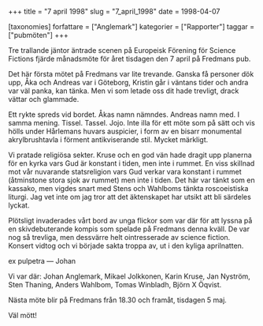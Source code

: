+++
title = "7 april 1998"
slug = "7_april_1998"
date = 1998-04-07

[taxonomies]
forfattare = ["Anglemark"]
kategorier = ["Rapporter"]
taggar = ["pubmöten"]
+++

Tre trallande jäntor äntrade scenen på Europeisk Förening för Science Fictions fjärde månadsmöte för året tisdagen den 7 april på Fredmans pub.

Det här första mötet på Fredmans var lite trevande. Ganska få personer dök upp, Åka och Andreas var i Göteborg, Kristin går i väntans tider och andra var väl panka, kan tänka. Men vi som letade oss dit hade trevligt, drack vättar och glammade.

<!-- more -->

Ett rykte spreds vid bordet. Åkas namn nämndes. Andreas namn med. I samma mening. Tissel. Tassel. Jojo. Inte illa för ett möte som på sätt och vis hölls under Hårlemans huvars auspicier, i form av en bisarr monumental akrylbrushtavla i förment antikviserande stil. Mycket märkligt.

Vi pratade religiösa sekter. Kruse och en god vän hade dragit upp planerna för en kyrka vars Gud är konstant i tiden, men inte i rummet. En viss skillnad mot vår nuvarande statsreligion vars Gud verkar vara konstant i rummet (åtminstone stora sjok av rummet) men inte i tiden. Det här var tänkt som en kassako, men vigdes snart med Stens och Wahlboms tänkta roscoeistiska liturgi. Jag vet inte om jag tror att det äktenskapet har utsikt att bli särdeles lyckat.

Plötsligt invaderades vårt bord av unga flickor som var där för att lyssna på en skivdebuterande kompis som spelade på Fredmans denna kväll. De var nog så trevliga, men dessvärre helt ointresserade av science fiction. Konsert vidtog och vi började sakta troppa av, ut i den kyliga aprilnatten.

ex pulpetra
— Johan

Vi var där: Johan Anglemark, Mikael Jolkkonen, Karin Kruse, Jan Nyström, Sten Thaning, Anders Wahlbom, Tomas Winbladh, Björn X Öqvist.

Nästa möte blir på Fredmans från 18.30 och framåt, tisdagen 5 maj.

Väl mött!
